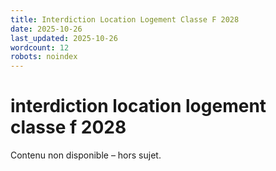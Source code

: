 ```yaml
---
title: Interdiction Location Logement Classe F 2028
date: 2025-10-26
last_updated: 2025-10-26
wordcount: 12
robots: noindex
---
```


# interdiction location logement classe f 2028

Contenu non disponible – hors sujet.